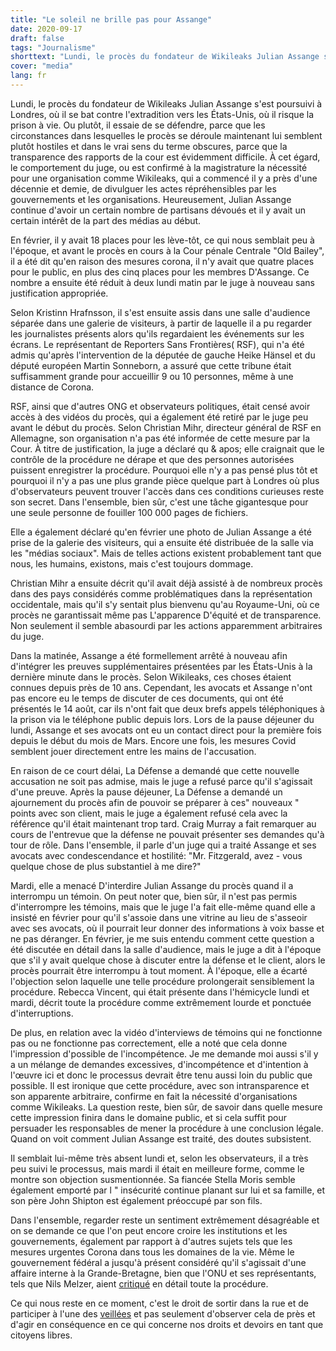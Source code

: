 ```yaml
---
title: "Le soleil ne brille pas pour Assange"
date: 2020-09-17
draft: false
tags: "Journalisme"
shorttext: "Lundi, le procès du fondateur de Wikileaks Julian Assange s'est poursuivi à Londres, au cours duquel il a résisté à l'extradition vers les États-Unis."
cover: "media"
lang: fr
---
```


Lundi, le procès du fondateur de Wikileaks Julian Assange s'est poursuivi à Londres, où il se bat contre l'extradition vers les États-Unis, où il risque la prison à vie. Ou plutôt, il essaie de se défendre, parce que les circonstances dans lesquelles le procès se déroule maintenant lui semblent plutôt hostiles et dans le vrai sens du terme obscures, parce que la transparence des rapports de la cour est évidemment difficile. À cet égard, le comportement du juge, ou est confirmé à la magistrature la nécessité pour une organisation comme Wikileaks, qui a commencé il y a près d'une décennie et demie, de divulguer les actes répréhensibles par les gouvernements et les organisations. Heureusement, Julian Assange continue d'avoir un certain nombre de partisans dévoués et il y avait un certain intérêt de la part des médias au début.

En février, il y avait 18 places pour les lève-tôt, ce qui nous semblait peu à l'époque, et avant le procès en cours à la Cour pénale Centrale "Old Bailey", il a été dit qu'en raison des mesures corona, il n'y avait que quatre places pour le public, en plus des cinq places pour les membres D'Assange. Ce nombre a ensuite été réduit à deux lundi matin par le juge à nouveau sans justification appropriée.

Selon Kristinn Hrafnsson, il s'est ensuite assis dans une salle d'audience séparée dans une galerie de visiteurs, à partir de laquelle il a pu regarder les journalistes présents alors qu'ils regardaient les événements sur les écrans. Le représentant de Reporters Sans Frontières( RSF), qui n'a été admis qu'après l'intervention de la députée de gauche Heike Hänsel et du député européen Martin Sonneborn, a assuré que cette tribune était suffisamment grande pour accueillir 9 ou 10 personnes, même à une distance de Corona.

RSF, ainsi que d'autres ONG et observateurs politiques, était censé avoir accès à des vidéos du procès, qui a également été retiré par le juge peu avant le début du procès. Selon Christian Mihr, directeur général de RSF en Allemagne, son organisation n'a pas été informée de cette mesure par la Cour. À titre de justification, la juge a déclaré qu & apos; elle craignait que le contrôle de la procédure ne dérape et que des personnes autorisées puissent enregistrer la procédure. Pourquoi elle n'y a pas pensé plus tôt et pourquoi il n'y a pas une plus grande pièce quelque part à Londres où plus d'observateurs peuvent trouver l'accès dans ces conditions curieuses reste son secret. Dans l'ensemble, bien sûr, c'est une tâche gigantesque pour une seule personne de fouiller 100 000 pages de fichiers.

Elle a également déclaré qu'en février une photo de Julian Assange a été prise de la galerie des visiteurs, qui a ensuite été distribuée de la salle via les "médias sociaux". Mais de telles actions existent probablement tant que nous, les humains, existons, mais c'est toujours dommage.

Christian Mihr a ensuite décrit qu'il avait déjà assisté à de nombreux procès dans des pays considérés comme problématiques dans la représentation occidentale, mais qu'il s'y sentait plus bienvenu qu'au Royaume-Uni, où ce procès ne garantissait même pas L'apparence D'équité et de transparence. Non seulement il semble abasourdi par les actions apparemment arbitraires du juge.

Dans la matinée, Assange a été formellement arrêté à nouveau afin d'intégrer les preuves supplémentaires présentées par les États-Unis à la dernière minute dans le procès. Selon Wikileaks, ces choses étaient connues depuis près de 10 ans. Cependant, les avocats et Assange n'ont pas encore eu le temps de discuter de ces documents, qui ont été présentés le 14 août, car ils n'ont fait que deux brefs appels téléphoniques à la prison via le téléphone public depuis lors.  Lors de la pause déjeuner du lundi, Assange et ses avocats ont eu un contact direct pour la première fois depuis le début du mois de Mars. Encore une fois, les mesures Covid semblent jouer directement entre les mains de l'accusation.

En raison de ce court délai, La Défense a demandé que cette nouvelle accusation ne soit pas admise, mais le juge a refusé parce qu'il s'agissait d'une preuve. Après la pause déjeuner, La Défense a demandé un ajournement du procès afin de pouvoir se préparer à ces" nouveaux " points avec son client, mais le juge a également refusé cela avec la référence qu'il était maintenant trop tard. Craig Murray a fait remarquer au cours de l'entrevue que la défense ne pouvait présenter ses demandes qu'à tour de rôle. Dans l'ensemble, il parle d'un juge qui a traité Assange et ses avocats avec condescendance et hostilité: "Mr. Fitzgerald, avez - vous quelque chose de plus substantiel à me dire?"

Mardi, elle a menacé D'interdire Julian Assange du procès quand il a interrompu un témoin. On peut noter que, bien sûr, il n'est pas permis d'interrompre les témoins, mais que le juge l'a fait elle-même quand elle a insisté en février pour qu'il s'assoie dans une vitrine au lieu de s'asseoir avec ses avocats, où il pourrait leur donner des informations à voix basse et ne pas déranger. En février, je me suis entendu comment cette question a été discutée en détail dans la salle d'audience, mais le juge a dit à l'époque que s'il y avait quelque chose à discuter entre la défense et le client, alors le procès pourrait être interrompu à tout moment. À l'époque, elle a écarté l'objection selon laquelle une telle procédure prolongerait sensiblement la procédure. Rebecca Vincent, qui était présente dans l'hémicycle lundi et mardi, décrit toute la procédure comme extrêmement lourde et ponctuée d'interruptions.

De plus, en relation avec la vidéo d'interviews de témoins qui ne fonctionne pas ou ne fonctionne pas correctement, elle a noté que cela donne l'impression d'possible de l'incompétence. Je me demande moi aussi s'il y a un mélange de demandes excessives, d'incompétence et d'intention à l'œuvre ici et donc le processus devrait être tenu aussi loin du public que possible. Il est ironique que cette procédure, avec son intransparence et son apparente arbitraire, confirme en fait la nécessité d'organisations comme Wikileaks. La question reste, bien sûr, de savoir dans quelle mesure cette impression finira dans le domaine public, et si cela suffit pour persuader les responsables de mener la procédure à une conclusion légale. Quand on voit comment Julian Assange est traité, des doutes subsistent.

Il semblait lui-même très absent lundi et, selon les observateurs, il a très peu suivi le processus, mais mardi il était en meilleure forme, comme le montre son objection susmentionnée. Sa fiancée Stella Moris semble également emporté par l " insécurité continue planant sur lui et sa famille, et son père John Shipton est également préoccupé par son fils.

Dans l'ensemble, regarder reste un sentiment extrêmement désagréable et on se demande ce que l'on peut encore croire les institutions et les gouvernements, également par rapport à d'autres sujets tels que les mesures urgentes Corona dans tous les domaines de la vie. Même le gouvernement fédéral a jusqu'à présent considéré qu'il s'agissait d'une affaire interne à la Grande-Bretagne, bien que l'ONU et ses représentants, tels que Nils Melzer, aient [critiqué](https://www.republik.ch/2020/01/31/nils-melzer-spricht-ueber-wikileaks-gruender-julian-assange "Vor unseren Augen kreiert sich ein mörderisches System") en détail toute la procédure.

Ce qui nous reste en ce moment, c'est le droit de sortir dans la rue et de participer à l'une des [veillées](https://www.freeassange.eu/#intro "Wer ist Julian Assange? Und worum geht es hier eigentlich?") et pas seulement d'observer cela de près et d'agir en conséquence en ce qui concerne nos droits et devoirs en tant que citoyens libres.
